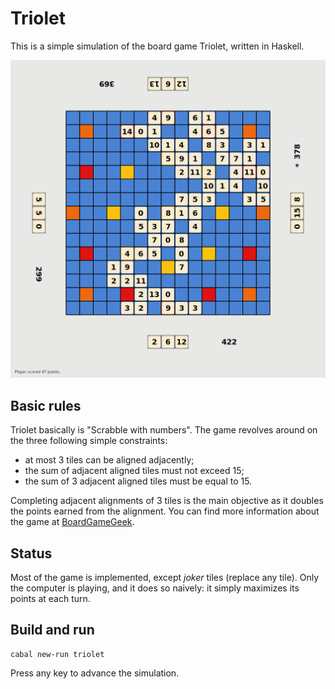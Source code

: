 # Triolet

This is a simple simulation of the board game Triolet, written in Haskell.

![Game screenshot](screenshot.png)

## Basic rules

Triolet basically is "Scrabble with numbers".
The game revolves around on the three following simple constraints:

- at most 3 tiles can be aligned adjacently;
- the sum of adjacent aligned tiles must not exceed 15;
- the sum of 3 adjacent aligned tiles must be equal to 15.

Completing adjacent alignments of 3 tiles is the main objective as it doubles the points earned from the alignment.
You can find more information about the game at [BoardGameGeek](https://boardgamegeek.com/boardgame/13103/triolet).

## Status

Most of the game is implemented, except *joker* tiles (replace any tile).
Only the computer is playing, and it does so naively: it simply maximizes its points at each turn.

## Build and run

```
cabal new-run triolet
```

Press any key to advance the simulation.
